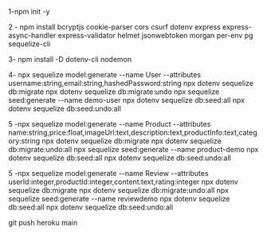 1-npm init -y

2 - npm install bcryptjs cookie-parser cors csurf dotenv express express-async-handler express-validator helmet jsonwebtoken morgan per-env pg sequelize-cli

3- npm install -D dotenv-cli nodemon

4- npx sequelize model:generate --name User --attributes username:string,email:string,hashedPassword:string
npx dotenv sequelize db:migrate
npx dotenv sequelize db:migrate:undo
npx sequelize seed:generate --name demo-user
npx dotenv sequelize db:seed:all
npx dotenv sequelize db:seed:undo:all

5 -npx sequelize model:generate --name Product --attributes name:string,price:float,imageUrl:text,description:text,productInfo:text,category:string
npx dotenv sequelize db:migrate
npx dotenv sequelize db:migrate:undo:all
npx sequelize seed:generate --name product-demo
npx dotenv sequelize db:seed:all
npx dotenv sequelize db:seed:undo:all

5 -npx sequelize model:generate --name Review --attributes userId:integer,productId:integer,content:text,rating:integer
npx dotenv sequelize db:migrate
npx dotenv sequelize db:migrate:undo:all
npx sequelize seed:generate --name reviewdemo
npx dotenv sequelize db:seed:all
npx dotenv sequelize db:seed:undo:all

git push heroku main
